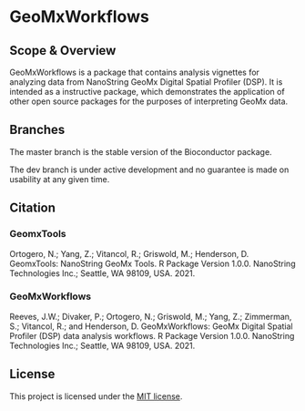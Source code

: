 # GeoMxWorkflows

## Scope & Overview

GeoMxWorkflows is a package that contains analysis vignettes for analyzing data from
NanoString GeoMx Digital Spatial Profiler (DSP). It is intended as a instructive 
package, which demonstrates the application of other open source packages for the 
purposes of interpreting GeoMx data.

## Branches

The master branch is the stable version of the Bioconductor package.

The dev branch is under active development and no guarantee is made on
usability at any given time. 

## Citation

### GeomxTools

Ortogero, N.; Yang, Z.; Vitancol, R.; Griswold, M.; Henderson, D. GeomxTools: NanoString GeoMx Tools. R Package Version 1.0.0. NanoString Technologies Inc.; Seattle, WA 98109, USA. 2021.

### GeoMxWorkflows

Reeves, J.W.; Divaker, P.; Ortogero, N.; Griswold, M.; Yang, Z.; Zimmerman, S.; Vitancol, R.; and Henderson, D. GeoMxWorkflows: GeoMx Digital Spatial Profiler (DSP) data analysis workflows. R Package Version 1.0.0. 
NanoString Technologies Inc.; Seattle, WA 98109, USA. 2021. 

## License
This project is licensed under the [MIT license](LICENSE).
